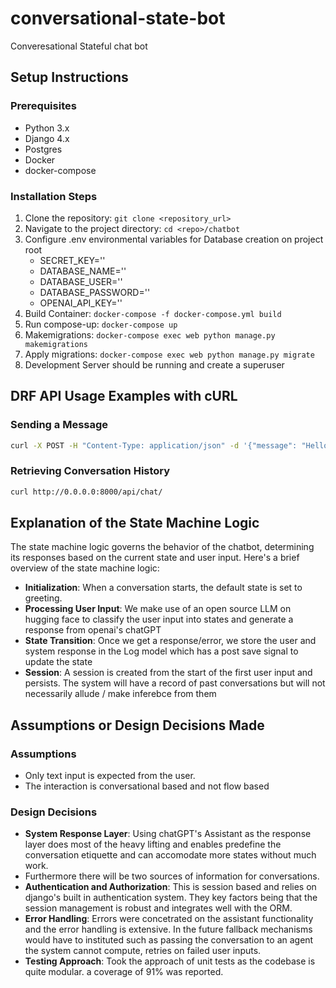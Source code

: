 # conversational-state-bot
Converesational Stateful chat bot

## Setup Instructions

### Prerequisites
- Python 3.x
- Django 4.x
- Postgres
- Docker
- docker-compose

### Installation Steps
1. Clone the repository: `git clone <repository_url>`
2. Navigate to the project directory: `cd <repo>/chatbot`
3. Configure .env environmental variables for Database creation on project root
    - SECRET_KEY=''
    - DATABASE_NAME=''
    - DATABASE_USER=''
    - DATABASE_PASSWORD=''
    - OPENAI_API_KEY=''  
4. Build Container: `docker-compose -f docker-compose.yml build`
5. Run compose-up: `docker-compose up`
6. Makemigrations: `docker-compose exec web python manage.py makemigrations`
7. Apply migrations: `docker-compose exec web python manage.py migrate`
8. Development Server should be running and create a superuser

## DRF API Usage Examples with cURL

### Sending a Message
```bash
curl -X POST -H "Content-Type: application/json" -d '{"message": "Hello"}' http://0.0.0.0:8000/api/send-message/
```

### Retrieving Conversation History
```bash
curl http://0.0.0.0:8000/api/chat/
```

## Explanation of the State Machine Logic

The state machine logic governs the behavior of the chatbot, determining its responses based on the current state and user input. Here's a brief overview of the state machine logic:
- **Initialization**: When a conversation starts, the default state is set to greeting.
- **Processing User Input**: We make use of an open source LLM on hugging face to classify the user input into states and generate  a response from openai's chatGPT
- **State Transition**: Once we get a response/error, we store the user and system response in the Log model which has a post save signal to update the state
- **Session**: A session is created from the start of the first user input and persists. The system will have a record of past conversations but will not necessarily allude / make inferebce from them


## Assumptions or Design Decisions Made

### Assumptions
- Only text input is expected from the user.
- The interaction is conversational based and not flow based

### Design Decisions
- **System Response Layer**: Using chatGPT's Assistant as the response layer does most of the heavy lifting and enables predefine the conversation etiquette and can accomodate more states without much work.
- Furthermore there will be two sources of information for conversations.
- **Authentication and Authorization**: This is session based and relies on django's built in authentication system. They key factors being that the session management is robust and integrates well with the ORM.
- **Error Handling**: Errors were concetrated on the assistant functionality and the error handling is extensive. In the future fallback mechanisms would have to instituted such as passing the conversation to an agent the system cannot compute, retries on failed user inputs.
- **Testing Approach**: Took the approach of unit tests as the codebase is quite modular. a coverage of 91% was reported.



